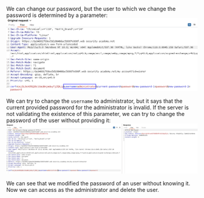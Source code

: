 We can change our password, but the user to which we change the password is determined by a parameter:
![](imgs/dual_use_endpoint.png)

We can try to change the `username` to administrator, but it says that the current provided password for the administrator is invalid.
If the server is not validating the existence of this parameter, we can try to change the password of the user without providing it:
![](imgs/dual_use_endpoint-1.png)

We can see that we modified the password of an user without knowing it. Now we can access as the administrator and delete the user.
